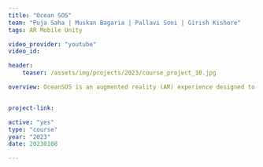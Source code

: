 ```yaml
---
title: "Ocean SOS"
team: "Puja Saha | Muskan Bagaria | Pallavi Soni | Girish Kishore"
tags: AR Mobile Unity

video_provider: "youtube"
video_id:

header:
    teaser: /assets/img/projects/2023/course_project_10.jpg

overview: OceanSOS is an augmented reality (AR) experience designed to bring awareness about the pressing issue of plastic pollution in our oceans. This project aims to engage and motivate people to actively support marine conservation and reduce plastic waste.


project-link:

active: "yes"
type: "course"
year: "2023"
date: 20230108

---
```


